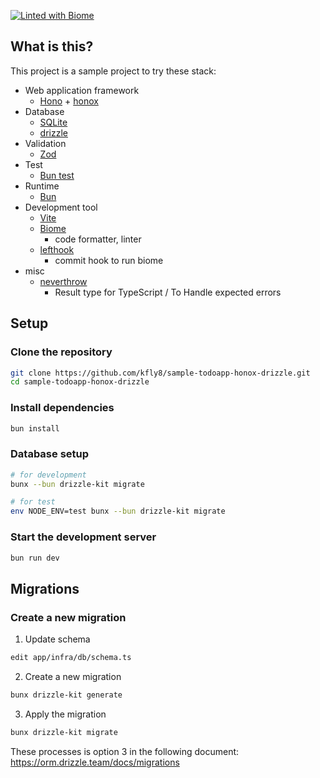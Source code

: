 [![Linted with Biome](https://img.shields.io/badge/Linted_with-Biome-60a5fa?style=flat&logo=biome)](https://biomejs.dev)

## What is this?

This project is a sample project to try these stack:

- Web application framework
    - [Hono](https://hono.dev/) + [honox](https://github.com/honojs/honox)
- Database
    - [SQLite](https://www.sqlite.org/)
    - [drizzle](https://orm.drizzle.team/)
- Validation
    - [Zod](https://zod.dev/)
- Test
    - [Bun test](https://bun.sh/docs/cli/test)
- Runtime
    - [Bun](https://bun.sh/)
- Development tool
    - [Vite](https://vite.dev/)
    - [Biome](https://biomejs.dev/)
        - code formatter, linter
    - [lefthook](https://github.com/evilmartians/lefthook)
        - commit hook to run biome
- misc
    - [neverthrow](https://github.com/supermacro/neverthrow)
        - Result type for TypeScript / To Handle expected errors

## Setup

### Clone the repository

```bash
git clone https://github.com/kfly8/sample-todoapp-honox-drizzle.git
cd sample-todoapp-honox-drizzle
```

### Install dependencies

```bash
bun install
```

### Database setup

```bash
# for development
bunx --bun drizzle-kit migrate

# for test
env NODE_ENV=test bunx --bun drizzle-kit migrate
```

### Start the development server

```bash
bun run dev
```

## Migrations

### Create a new migration

1. Update schema

```bash
edit app/infra/db/schema.ts
```

2. Create a new migration

```bash
bunx drizzle-kit generate
```

3. Apply the migration

```bash
bunx drizzle-kit migrate
```

These processes is option 3 in the following document:  https://orm.drizzle.team/docs/migrations

